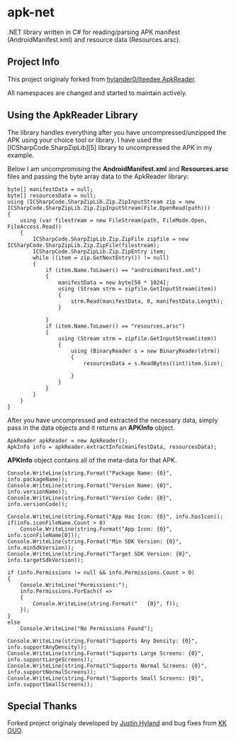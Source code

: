 apk-net
=================

.NET library written in C# for reading/parsing APK manifest (AndroidManifest.xml) and resource data (Resources.arsc).

## Project Info

This project originaly forked from [hylander0/Iteedee.ApkReader](https://github.com/hylander0/Iteedee.ApkReader).

All namespaces are changed and started to maintain actively.

## Using the ApkReader Library

The library handles everything after you have uncompressed/unzipped the APK using your choice tool or library. I have used the [ICSharpCode.SharpZipLib][5] library to uncompressed the APK in my example.

Below I am uncompromising the **AndroidManifest.xml** and **Resources.arsc** files and passing the byte array data to the ApkReader library:

    byte[] manifestData = null;
    byte[] resourcesData = null;
    using (ICSharpCode.SharpZipLib.Zip.ZipInputStream zip = new ICSharpCode.SharpZipLib.Zip.ZipInputStream(File.OpenRead(path)))
    {
        using (var filestream = new FileStream(path, FileMode.Open, FileAccess.Read))
        {
            ICSharpCode.SharpZipLib.Zip.ZipFile zipfile = new ICSharpCode.SharpZipLib.Zip.ZipFile(filestream);
            ICSharpCode.SharpZipLib.Zip.ZipEntry item;
            while ((item = zip.GetNextEntry()) != null)
            {
                if (item.Name.ToLower() == "androidmanifest.xml")
                {
                    manifestData = new byte[50 * 1024];
                    using (Stream strm = zipfile.GetInputStream(item))
                    {
                        strm.Read(manifestData, 0, manifestData.Length);
                    }
    
                }
                if (item.Name.ToLower() == "resources.arsc")
                {
                    using (Stream strm = zipfile.GetInputStream(item))
                    {
                        using (BinaryReader s = new BinaryReader(strm))
                        {
                            resourcesData = s.ReadBytes((int)item.Size);
    
                        }
                    }
                }
            }
        }
    }
    

After you have uncompressed and extracted the necessary data, simply pass in the data objects and it returns an **APKInfo** object.

    ApkReader apkReader = new ApkReader();
    ApkInfo info = apkReader.extractInfo(manifestData, resourcesData);
    

**APKInfo** object contains all of the meta-data for that APK.

    Console.WriteLine(string.Format("Package Name: {0}", info.packageName));
    Console.WriteLine(string.Format("Version Name: {0}", info.versionName));
    Console.WriteLine(string.Format("Version Code: {0}", info.versionCode));
    
    Console.WriteLine(string.Format("App Has Icon: {0}", info.hasIcon));
    if(info.iconFileName.Count > 0)
        Console.WriteLine(string.Format("App Icon: {0}", info.iconFileName[0]));
    Console.WriteLine(string.Format("Min SDK Version: {0}", info.minSdkVersion));
    Console.WriteLine(string.Format("Target SDK Version: {0}", info.targetSdkVersion));
    
    if (info.Permissions != null && info.Permissions.Count > 0)
    {
        Console.WriteLine("Permissions:");
        info.Permissions.ForEach(f =>
        {
            Console.WriteLine(string.Format("   {0}", f));
        });
    }
    else
        Console.WriteLine("No Permissions Found");
    
    Console.WriteLine(string.Format("Supports Any Density: {0}", info.supportAnyDensity));
    Console.WriteLine(string.Format("Supports Large Screens: {0}", info.supportLargeScreens));
    Console.WriteLine(string.Format("Supports Normal Screens: {0}", info.supportNormalScreens));
    Console.WriteLine(string.Format("Supports Small Screens: {0}", info.supportSmallScreens));
    


## Special Thanks

Forked project originaly developed by [Justin Hyland](http://blog.iteedee.com) and bug fixes from [KK GUO](https://github.com/kkguo). 